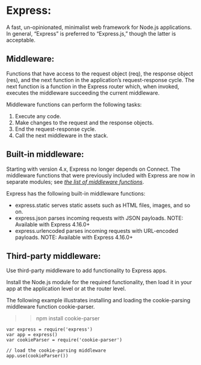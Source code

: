 # Express:

A fast, un-opinionated, minimalist web framework for Node.js applications. In general, “Express” is preferred to “Express.js,” though the latter is acceptable.

## Middleware:

Functions that have access to the request object (req), the response object (res), and the next function in the application’s request-response cycle. The next function is a function in the Express router which, when invoked, executes the middleware succeeding the current middleware.

Middleware functions can perform the following tasks:

1. Execute any code.
2. Make changes to the request and the response objects.
3. End the request-response cycle.
4. Call the next middleware in the stack.

## Built-in middleware:

Starting with version 4.x, Express no longer depends on Connect. The middleware functions that were previously included with Express are now in separate modules; see _[the list of middleware functions](https://github.com/senchalabs/connect#middleware)_.

Express has the following built-in middleware functions:

- express.static serves static assets such as HTML files, images, and so on.
- express.json parses incoming requests with JSON payloads. NOTE: Available with Express 4.16.0+
- express.urlencoded parses incoming requests with URL-encoded payloads. NOTE: Available with Express 4.16.0+

## Third-party middleware:

Use third-party middleware to add functionality to Express apps.

Install the Node.js module for the required functionality, then load it in your app at the application level or at the router level.

The following example illustrates installing and loading the cookie-parsing middleware function cookie-parser.

> > npm install cookie-parser

```
var express = require('express')
var app = express()
var cookieParser = require('cookie-parser')

// load the cookie-parsing middleware
app.use(cookieParser())
```
